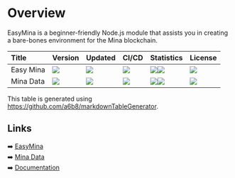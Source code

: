 # Overview

EasyMina is a beginner-friendly Node.js module that assists you in creating a bare-bones environment for the Mina blockchain.

| Title | Version | Updated | CI/CD | Statistics | License |
| :-- | :-- | :-- | :-- | :-- | :-- |
| Easy Mina | <a href="https://www.npmjs.com/package/easymina"><img src="https://img.shields.io/npm/v/easymina?color=0E1116&logo=F3A966&logoColor=F3A966&style=flat&label="></a> | <a href="https://api.github.com/repos/EasyMina/easyMina"><img src="https://img.shields.io/github/last-commit/EasyMina/easyMina?color=0E1116&logo=F3A966&logoColor=F3A966&style=flat&label="></a> | <img src="https://img.shields.io/circleci/build/github/EasyMina/easyMina?logo=F3A966&logoColor=F3A966&style=flat&label="> | <a href="https://github.com/EasyMina/easyMina/stargazers"><img src="https://img.shields.io/github/stars/EasyMina/easyMina?color=0E1116&logo=F3A966&logoColor=F3A966&style=flat&label="></a><img src="https://img.shields.io/npm/dt/easymina?color=0E1116&logo=F3A966&logoColor=F3A966&style=flat&label="> | <img src="https://img.shields.io/github/license/EasyMina/easyMina?color=0E1116&logo=F3A966&logoColor=F3A966&style=flat&label="> |
| Mina Data | <a href="https://www.npmjs.com/package/minadata"><img src="https://img.shields.io/npm/v/minadata?color=0E1116&logo=F3A966&logoColor=F3A966&style=flat&label="></a> | <a href="https://api.github.com/repos/EasyMina/minaData"><img src="https://img.shields.io/github/last-commit/EasyMina/minaData?color=0E1116&logo=F3A966&logoColor=F3A966&style=flat&label="></a> | <img src="https://img.shields.io/circleci/build/github/EasyMina/minaData?logo=F3A966&logoColor=F3A966&style=flat&label="> | <a href="https://github.com/EasyMina/minaData/stargazers"><img src="https://img.shields.io/github/stars/EasyMina/minaData?color=0E1116&logo=F3A966&logoColor=F3A966&style=flat&label="></a><img src="https://img.shields.io/npm/dt/minadata?color=0E1116&logo=F3A966&logoColor=F3A966&style=flat&label="> | <img src="https://img.shields.io/github/license/EasyMina/minaData?color=0E1116&logo=F3A966&logoColor=F3A966&style=flat&label="> |

This table is generated using https://github.com/a6b8/markdownTableGenerator.



## Links

➡️ [EasyMina](https://github.com/EasyMina/easyMina/)  
➡️ [Mina Data](https://github.com/EasyMina/minaData/)   
➡️ [Documentation](https://easymina.github.io/)  
